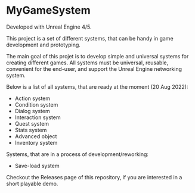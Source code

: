 # MyGameSystem

Developed with Unreal Engine 4/5. 
 
This project is a set of different systems, that can be handy in game development and prototyping. 
 
The main goal of this projet is to develop simple and universal systems for creating different games. All systems must be universal, reusable, convenient for the end-user, and support the Unreal Engine networking system. 
 
Below is a list of all systems, that are ready at the moment (20 Aug 2022): 
- Action system 
- Condition system 
- Dialog system 
- Interaction system 
- Quest system 
- Stats system 
- Advanced object
- Inventory system 
 
Systems, that are in a process of development/reworking: 
- Save-load system 
 
Checkout the Releases page of this repository, if you are interested in a short playable demo.
